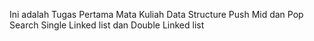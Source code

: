 Ini adalah Tugas Pertama Mata Kuliah Data Structure
Push Mid dan Pop Search Single Linked list dan Double Linked list
